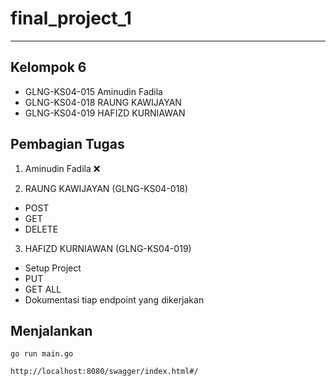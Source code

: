 # final_project_1

----
## Kelompok 6
- GLNG-KS04-015 Aminudin Fadila
- GLNG-KS04-018 RAUNG KAWIJAYAN
- GLNG-KS04-019 HAFIZD KURNIAWAN
  
## Pembagian Tugas
1. Aminudin Fadila :x:

2. RAUNG KAWIJAYAN (GLNG-KS04-018)
- POST
- GET
- DELETE 

3. HAFIZD KURNIAWAN (GLNG-KS04-019)
- Setup Project 
- PUT 
- GET ALL  
- Dokumentasi tiap endpoint yang dikerjakan

## Menjalankan
```text
go run main.go

http://localhost:8080/swagger/index.html#/
```
